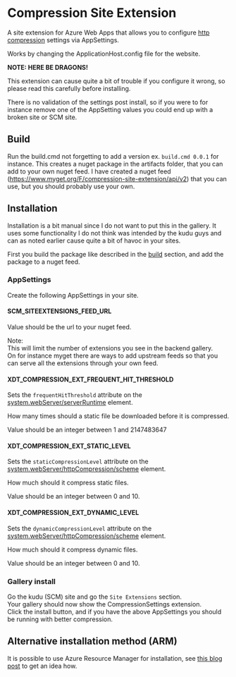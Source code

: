 # Compression Site Extension

A site extension for Azure Web Apps that allows you to configure [http compression](https://www.iis.net/configreference/system.webserver/httpcompression) settings via AppSettings.

Works by changing the ApplicationHost.config file for the website.

**NOTE: HERE BE DRAGONS!**

This extension can cause quite a bit of trouble if you configure it wrong, so please read this carefully before installing.

There is no validation of the settings post install, so if you were to for instance remove one of the AppSetting values you could end up with a broken site or SCM site.

## Build

Run the build.cmd not forgetting to add a version ex. `build.cmd 0.0.1` for instance.
This creates a nuget package in the artifacts folder, that you can add to your own nuget feed.
I have created a nuget feed (https://www.myget.org/F/compression-site-extension/api/v2) that you can use, but you should probably use your own.

## Installation

Installation is a bit manual since I do not want to put this in the gallery.
It uses some functionality I do not think was intended by the kudu guys and can as noted earlier cause quite a bit of havoc in your sites.

First you build the package like described in the [build](#build) section, and add the package to a nuget feed.

### AppSettings

Create the following AppSettings in your site.

#### SCM_SITEEXTENSIONS_FEED_URL

Value should be the url to your nuget feed.

Note:    
This will limit the number of extensions you see in the backend gallery.    
On for instance myget there are ways to add upstream feeds so that you can serve all the extensions through your own feed.

#### XDT_COMPRESSION_EXT_FREQUENT_HIT_THRESHOLD

Sets the `frequentHitThreshold` attribute on the [system.webServer/serverRuntime](https://www.iis.net/configreference/system.webserver/serverruntime) element.

How many times should a static file be downloaded before it is compressed.

Value should be an integer between 1 and 2147483647

#### XDT_COMPRESSION_EXT_STATIC_LEVEL

Sets the `staticCompressionLevel` attribute on the [system.webServer/httpCompression/scheme](https://www.iis.net/configreference/system.webserver/httpcompression/scheme) element.

How much should it compress static files.

Value should be an integer between 0 and 10.

#### XDT_COMPRESSION_EXT_DYNAMIC_LEVEL

Sets the `dynamicCompressionLevel` attribute on the [system.webServer/httpCompression/scheme](https://www.iis.net/configreference/system.webserver/httpcompression/scheme) element.

How much should it compress dynamic files.

Value should be an integer between 0 and 10.

### Gallery install

Go the kudu (SCM) site and go the `Site Extensions` section.    
Your gallery should now show the CompressionSettings extension.    
Click the install button, and if you have the above AppSettings you should be running with better compression.

## Alternative installation method (ARM)

It is possible to use Azure Resource Manager for installation, see [this blog post](http://www.wadewegner.com/2015/01/creating-a-go-site-extension-and-resource-template-for-azure/) to get an idea how.